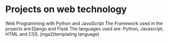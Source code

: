 # Projects on web technology

Web Programming with Python and JavaScript
The Framework used in the projects are:Django and Flask
The languages used are: Python, Javascript, HTML and CSS, jinga2(templating language)
